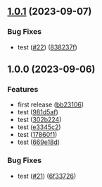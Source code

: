 ## [1.0.1](https://github.com/justtrackio/terraform-aws-test/compare/v1.0.0...v1.0.1) (2023-09-07)


### Bug Fixes

* test ([#22](https://github.com/justtrackio/terraform-aws-test/issues/22)) ([838237f](https://github.com/justtrackio/terraform-aws-test/commit/838237f9d6abb5ac9a579ef973fdc4c6ae9ee179))

## 1.0.0 (2023-09-06)


### Features

* first release ([bb23106](https://github.com/justtrackio/terraform-aws-test/commit/bb23106261e8bef19d99794e818235d686b1828c))
* test ([981d5af](https://github.com/justtrackio/terraform-aws-test/commit/981d5afe0ae71664e81f35a4f14c4ba06ef233cf))
* test ([302b224](https://github.com/justtrackio/terraform-aws-test/commit/302b224bd23fe5bc497263c2519d7adaac2f441a))
* test ([e3345c2](https://github.com/justtrackio/terraform-aws-test/commit/e3345c22c20ad10ca68cd4823a8de70e2f99f142))
* test ([17860f1](https://github.com/justtrackio/terraform-aws-test/commit/17860f194a943d53848f642092dcb7dcf4295973))
* test ([669e18d](https://github.com/justtrackio/terraform-aws-test/commit/669e18d574cfd8dc597141a40fcf0c2d61fbcc63))


### Bug Fixes

* test ([#21](https://github.com/justtrackio/terraform-aws-test/issues/21)) ([6f33726](https://github.com/justtrackio/terraform-aws-test/commit/6f33726bf2631b6efd5d81dcc3a82d2eae924264))
